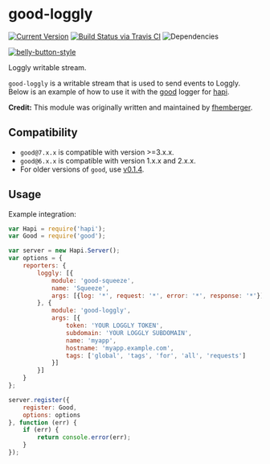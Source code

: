 # good-loggly

[![Current Version](https://img.shields.io/npm/v/good-loggly.svg)](https://www.npmjs.org/package/good-loggly)
[![Build Status via Travis CI](https://travis-ci.org/continuationlabs/good-loggly.svg?branch=master)](https://travis-ci.org/continuationlabs/good-loggly)
![Dependencies](http://img.shields.io/david/continuationlabs/good-loggly.svg)

[![belly-button-style](https://cdn.rawgit.com/continuationlabs/belly-button/master/badge.svg)](https://github.com/continuationlabs/belly-button)

Loggly writable stream. 

`good-loggly` is a writable stream that is used to send events to Loggly. Below is an example of how to use it with the [good](https://github.com/hapijs/good) logger for [hapi](http://hapijs.com/). 

**Credit:** This module was originally written and maintained by [fhemberger](https://github.com/fhemberger).

## Compatibility

- `good@7.x.x` is compatible with version >=3.x.x.
- `good@6.x.x` is compatible with version 1.x.x and 2.x.x.
- For older versions of `good`, use [v0.1.4](https://github.com/continuationlabs/good-loggly/releases/tag/v0.1.4).

## Usage

Example integration:

```javascript
var Hapi = require('hapi');
var Good = require('good');

var server = new Hapi.Server();
var options = {
    reporters: {
        loggly: [{
            module: 'good-squeeze',
            name: 'Squeeze',
            args: [{log: '*', request: '*', error: '*', response: '*'}]
        }, {
            module: 'good-loggly',
            args: [{
                token: 'YOUR LOGGLY TOKEN',
                subdomain: 'YOUR LOGGLY SUBDOMAIN',
                name: 'myapp',
                hostname: 'myapp.example.com',
                tags: ['global', 'tags', 'for', 'all', 'requests']
            }]
        }]
    }
};

server.register({
    register: Good,
    options: options
}, function (err) {
    if (err) {
        return console.error(err);
    }
});
```
